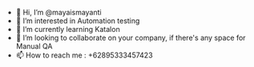 - 👋 Hi, I’m @mayaismayanti
- 👀 I’m interested in Automation testing
- 🌱 I’m currently learning Katalon
- 💞️ I’m looking to collaborate on your company, if there's any space for Manual QA
- 📫 How to reach me : +62895333457423

<!---
mayaismayanti/mayaismayanti is a ✨ special ✨ repository because its `README.md` (this file) appears on your GitHub profile.
You can click the Preview link to take a look at your changes.
--->
